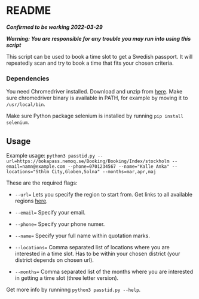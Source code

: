 # README

***Confirmed to be working 2022-03-29***

***Warning: You are responsible for any trouble you may run into using this script***

This script can be used to book a time slot to get a Swedish passport.
It will repeatedly scan and try to book a time that fits your chosen criteria.

### Dependencies
You need Chromedriver installed. Download and unzip from [here](https://chromedriver.chromium.org/downloads). 
Make sure chromedriver binary is available in PATH, for example by moving it to `/usr/local/bin`.

Make sure Python package selenium is installed by running `pip install selenium`.

## Usage
Example usage: `python3 passtid.py --url=https://bokapass.nemoq.se/Booking/Booking/Index/stockholm --email=namn@example.com --phone=0701234567 --name="Kalle Anka" --locations="Sthlm City,Globen,Solna" --months=mar,apr,maj`

These are the required flags:

- `--url=` Lets you specify the region to start from. Get links to all available regions [here](https://polisen.se/tjanster-tillstand/pass-och-nationellt-id-kort/boka-tid-hitta-passexpedition).

- `--email=` Specify your email.

- `--phone=` Specify your phone numer.

- `--name=` Specify your full name within quotation marks.

- `--locations=` Comma separated list of locations where you are interested in a time slot. Has to be within your chosen district (your district depends on chosen url).

- `--months=` Comma separated list of the months where you are interested in getting a time slot (three letter version).

Get more info by runninng `python3 passtid.py --help`.
